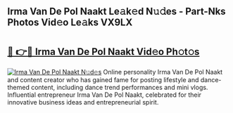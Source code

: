 ## Irma Van De Pol Naakt Le𝚊k𝚎d N𝚞𝚍es - Part-Nks Photos Vid𝚎o Le𝚊ks VX9LX

# <h2><a href="http://fb020l.evod.top/?m=Irma+Van+De+Pol+Naakt">🔗 👉🔴 Irma Van De Pol Naakt Vid𝚎o Ph𝚘t𝚘s</a></h2>

[![Irma Van De Pol Naakt N𝚞d𝚎s](https://i.imgur.com/8V9OHl7.gif)](http://fb020l.evod.top/?m=Irma+Van+De+Pol+Naakt)
Online personality Irma Van De Pol Naakt and content creator who has gained fame for posting lifestyle and dance-themed content, including dance trend performances and mini vlogs. Influential entrepreneur Irma Van De Pol Naakt, celebrated for their innovative business ideas and entrepreneurial spirit. 
